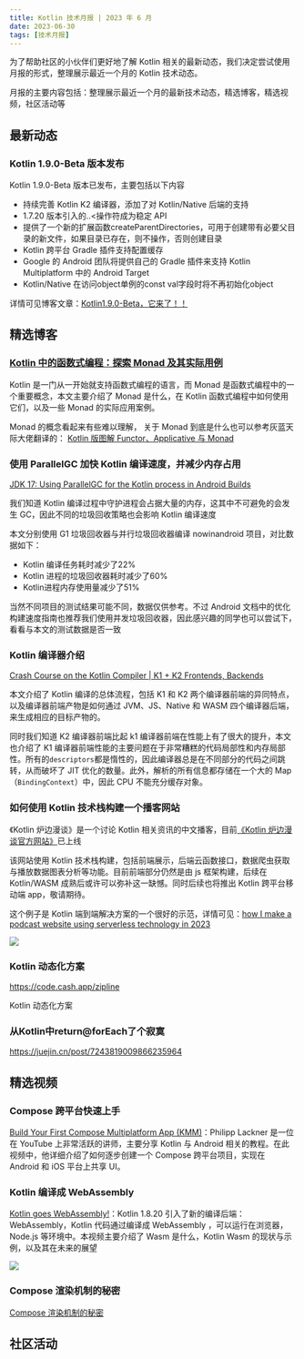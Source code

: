 ```yaml
---
title: Kotlin 技术月报 | 2023 年 6 月
date: 2023-06-30
tags: [技术月报]
---
```


为了帮助社区的小伙伴们更好地了解 Kotlin 相关的最新动态，我们决定尝试使用月报的形式，整理展示最近一个月的 Kotlin 技术动态。

月报的主要内容包括：整理展示最近一个月的最新技术动态，精选博客，精选视频，社区活动等

## 最新动态
### Kotlin 1.9.0-Beta 版本发布
Kotlin 1.9.0-Beta 版本已发布，主要包括以下内容

- 持续完善 Kotlin K2 编译器，添加了对 Kotlin/Native 后端的支持
- 1.7.20 版本引入的..<操作符成为稳定 API
- 提供了一个新的扩展函数createParentDirectories，可用于创建带有必要父目录的新文件，如果目录已存在，则不操作，否则创建目录
- Kotlin 跨平台 Gradle 插件支持配置缓存
- Google 的 Android 团队将提供自己的 Gradle 插件来支持 Kotlin Multiplatform 中的 Android Target
- Kotlin/Native 在访问object单例的const val字段时将不再初始化object

详情可见博客文章：[Kotlin1.9.0-Beta，它来了！！](https://juejin.cn/post/7241567583505072183)

## 精选博客
### [Kotlin 中的函数式编程：探索 Monad 及其实际用例](https://medium.com/@summitkumar/functional-programming-in-kotlin-exploring-monads-and-their-real-world-use-cases-5a8b23be1268)

Kotlin 是一门从一开始就支持函数式编程的语言，而 Monad 是函数式编程中的一个重要概念，本文主要介绍了 Monad 是什么，在 Kotlin 函数式编程中如何使用它们，以及一些 Monad 的实际应用案例。

Monad 的概念看起来有些难以理解， 关于 Monad 到底是什么也可以参考灰蓝天际大佬翻译的：
[Kotlin 版图解 Functor、Applicative 与 Monad](https://hltj.me/kotlin/2017/08/25/kotlin-functor-applicative-monad-cn.html)

### 使用 ParallelGC 加快 Kotlin 编译速度，并减少内存占用
[JDK 17: Using ParallelGC for the Kotlin process in Android Builds](https://dev.to/cdsap/jdk-17-using-parellgc-for-the-kotlin-process-in-android-builds-24af)

我们知道 Kotlin 编译过程中守护进程会占据大量的内存，这其中不可避免的会发生 GC，因此不同的垃圾回收策略也会影响 Kotlin 编译速度

本文分别使用 G1 垃圾回收器与并行垃圾回收器编译 nowinandroid 项目，对比数据如下：

- Kotlin 编译任务耗时减少了22%
- Kotlin 进程的垃圾回收器耗时减少了60% 
- Kotlin进程内存使用量减少了51%

当然不同项目的测试结果可能不同，数据仅供参考。不过 Android 文档中的优化构建速度指南也推荐我们使用并发垃圾回收器，因此感兴趣的同学也可以尝试下，看看与本文的测试数据是否一致

### Kotlin 编译器介绍
[Crash Course on the Kotlin Compiler | K1 + K2 Frontends, Backends](https://medium.com/google-developer-experts/crash-course-on-the-kotlin-compiler-k1-k2-frontends-backends-fe2238790bd8)

本文介绍了 Kotlin 编译的总体流程，包括 K1 和 K2 两个编译器前端的异同特点，以及编译器前端产物是如何通过 JVM、JS、Native 和 WASM 四个编译器后端，来生成相应的目标产物的。

同时我们知道 K2 编译器前端比起 k1 编译器前端在性能上有了很大的提升，本文也介绍了 K1 编译器前端性能的主要问题在于非常糟糕的代码局部性和内存局部性。所有的`descriptors`都是惰性的，因此编译器总是在不同部分的代码之间跳转，从而破坏了 JIT 优化的数量。此外，解析的所有信息都存储在一个大的 Map（`BindingContext`）中，因此 CPU 不能充分缓存对象。

### 如何使用 Kotlin 技术栈构建一个播客网站
《Kotlin 炉边漫谈》是一个讨论 Kotlin 相关资讯的中文播客，目前[《Kotlin 炉边漫谈官方网站》](https://podcast.kotlin.tips/episodes/index.html)已上线

该网站使用 Kotlin 技术栈构建，包括前端展示，后端云函数接口，数据爬虫获取与播放数据图表分析等功能。目前前端部分仍然是由 js 框架构建，后续在 Kotlin/WASM 成熟后或许可以弥补这一缺憾。同时后续也将推出 Kotlin 跨平台移动端 app，敬请期待。

这个例子是 Kotlin 端到端解决方案的一个很好的示范，详情可见：[how I make a podcast website using serverless technology in 2023](https://www.slideshare.net/shengyou/how-i-make-a-podcast-website-using-serverless-technology-in-2023)

![](https://raw.gitmirror.com/RicardoJiang/resource/main/2023/june/p4.jpg)

### Kotlin 动态化方案
https://code.cash.app/zipline

Kotlin 动态化方案

### 从Kotlin中return@forEach了个寂寞
https://juejin.cn/post/7243819009866235964

## 精选视频
### Compose 跨平台快速上手
[Build Your First Compose Multiplatform App (KMM)](https://www.youtube.com/watch?v=ZxBUd2TbVGk)：Philipp Lackner 是一位在 YouTube 上非常活跃的讲师，主要分享 Kotlin 与 Android 相关的教程。在此视频中，他详细介绍了如何逐步创建一个 Compose 跨平台项目，实现在 Android 和 iOS 平台上共享 UI。

### Kotlin 编译成 WebAssembly
[Kotlin goes WebAssembly!](https://www.youtube.com/watch?v=oIbX7nrSTPQ)：Kotlin 1.8.20 引入了新的编译后端：WebAssembly，Kotlin 代码通过编译成 WebAssembly ，可以运行在浏览器，Node.js 等环境中。本视频主要介绍了 Wasm 是什么，Kotlin Wasm 的现状与示例，以及其在未来的展望

![](https://raw.gitmirror.com/RicardoJiang/resource/main/2023/june/p1.png)

### Compose 渲染机制的秘密
[Compose 渲染机制的秘密](https://www.bilibili.com/video/BV1YN411k7Cp/)

## 社区活动